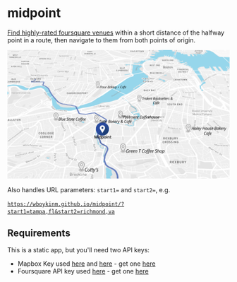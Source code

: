 # midpoint
[Find highly-rated foursquare venues](https://wboykinm.github.io/midpoint/) within a short distance of the halfway point in a route, then navigate to them from both points of origin.

![screen](screen.png)

Also handles URL parameters: `start1=` and `start2=`, e.g.

[`https://wboykinm.github.io/midpoint/?start1=tampa,fl&start2=richmond,va`](https://wboykinm.github.io/midpoint/?start1=tampa,fl&start2=richmond,va)

## Requirements
This is a static app, but you'll need two API keys:

- Mapbox Key used [here](https://github.com/wboykinm/midpoint/blob/master/midpoint.js#L1) and [here](https://github.com/wboykinm/midpoint/blob/master/nav/index.html#L46) - get one [here](https://www.mapbox.com/studio/signup/)
- Foursquare API key used [here](https://github.com/wboykinm/midpoint/blob/master/midpoint.js#L118-L119) - get one [here](https://foursquare.com/developers/register)